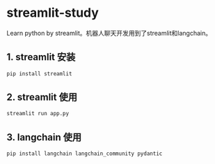 # streamlit-study

Learn python by streamlit。机器人聊天开发用到了streamlit和langchain。

## 1. streamlit 安装

```bash
pip install streamlit
```

## 2. streamlit 使用

```bash
streamlit run app.py
```

## 3. langchain 使用

```bash
pip install langchain langchain_community pydantic
```
